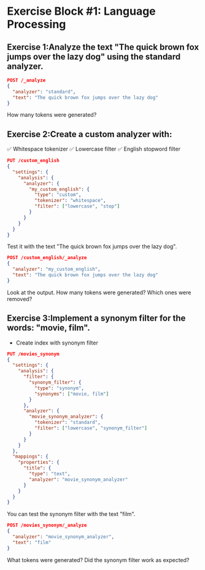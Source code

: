 # Exercise Block #1: Language Processing

## Exercise 1:Analyze the text "The quick brown fox jumps over the lazy dog" using the standard analyzer.

```json
POST /_analyze
{
  "analyzer": "standard",
  "text": "The quick brown fox jumps over the lazy dog"
}
```

How many tokens were generated? 

## Exercise 2:Create a custom analyzer with:
✅ Whitespace tokenizer
✅ Lowercase filter
✅ English stopword filter

```json
PUT /custom_english
{
  "settings": {
    "analysis": {
      "analyzer": {
        "my_custom_english": {
          "type": "custom",
          "tokenizer": "whitespace",
          "filter": ["lowercase", "stop"]
        }
      }
    }
  }
}
```

Test it with the text "The quick brown fox jumps over the lazy dog".

```json
POST /custom_english/_analyze
{
  "analyzer": "my_custom_english",
  "text": "The quick brown fox jumps over the lazy dog"
}
```

Look at the output. How many tokens were generated? Which ones were removed?


## Exercise 3:Implement a synonym filter for the words: "movie, film".

- Create index with synonym filter

```json
PUT /movies_synonym
{
  "settings": {
    "analysis": {
      "filter": {
        "synonym_filter": {
          "type": "synonym",
          "synonyms": ["movie, film"]
        }
      },
      "analyzer": {
        "movie_synonym_analyzer": {
          "tokenizer": "standard",
          "filter": ["lowercase", "synonym_filter"]
        }
      }
    }
  },
  "mappings": {
    "properties": {
      "title": {
        "type": "text",
        "analyzer": "movie_synonym_analyzer"
      }
    }
  }
}
```

You can test the synonym filter with the text "film".

```json
POST /movies_synonym/_analyze
{
  "analyzer": "movie_synonym_analyzer",
  "text": "film"
}
```

What tokens were generated? Did the synonym filter work as expected?

